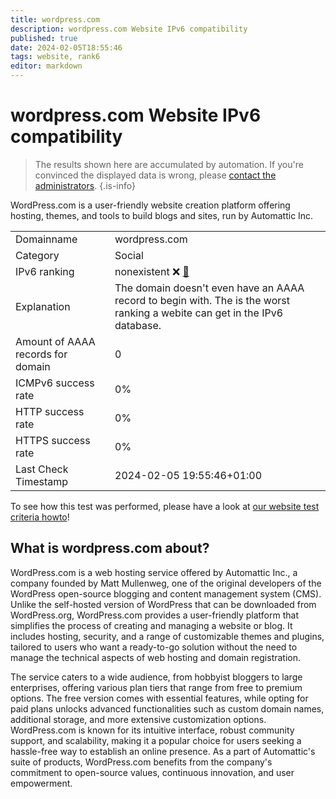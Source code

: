```yaml
---
title: wordpress.com
description: wordpress.com Website IPv6 compatibility
published: true
date: 2024-02-05T18:55:46
tags: website, rank6
editor: markdown
---
```


# wordpress.com Website IPv6 compatibility

> The results shown here are accumulated by automation. If you're convinced the displayed data is wrong, please [contact the administrators](/howto/chat). 
{.is-info}

WordPress.com is a user-friendly website creation platform offering hosting, themes, and tools to build blogs and sites, run by Automattic Inc.


|   |   |
| - | - |
| Domainname | wordpress.com
| Category | Social |
| IPv6 ranking | nonexistent :x: [🔗](/howto/ranking) |
| Explanation | The domain doesn't even have an AAAA record to begin with. The is the worst ranking a webite can get in the IPv6 database. |
| Amount of AAAA records for domain | 0 |
| ICMPv6 success rate | 0%|
| HTTP success rate | 0% |
| HTTPS success rate | 0% |
| Last Check Timestamp | 2024-02-05 19:55:46+01:00 |

To see how this test was performed, please have a look at [our website test criteria howto](/howto/testcriteria/website)!


## What is wordpress.com about?
WordPress.com is a web hosting service offered by Automattic Inc., a company founded by Matt Mullenweg, one of the original developers of the WordPress open-source blogging and content management system (CMS). Unlike the self-hosted version of WordPress that can be downloaded from WordPress.org, WordPress.com provides a user-friendly platform that simplifies the process of creating and managing a website or blog. It includes hosting, security, and a range of customizable themes and plugins, tailored to users who want a ready-to-go solution without the need to manage the technical aspects of web hosting and domain registration.

The service caters to a wide audience, from hobbyist bloggers to large enterprises, offering various plan tiers that range from free to premium options. The free version comes with essential features, while opting for paid plans unlocks advanced functionalities such as custom domain names, additional storage, and more extensive customization options. WordPress.com is known for its intuitive interface, robust community support, and scalability, making it a popular choice for users seeking a hassle-free way to establish an online presence. As a part of Automattic's suite of products, WordPress.com benefits from the company's commitment to open-source values, continuous innovation, and user empowerment.


